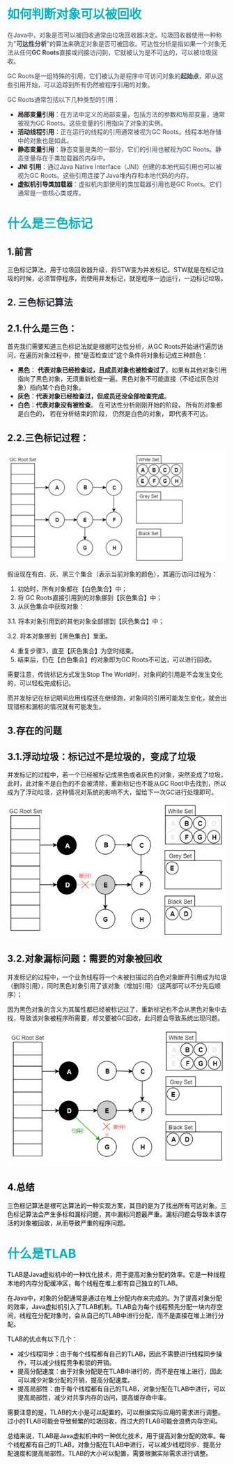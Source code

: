 # <font style="color:#01B2BC;">如何判断对象可以被回收</font>
<font style="color:rgb(55, 65, 81);">在Java中，对象是否可以被回收通常由垃圾回收器决定。垃圾回收器使用一种称为"</font>**<font style="color:rgb(55, 65, 81);">可达性分析</font>**<font style="color:rgb(55, 65, 81);">"的算法来确定对象是否可被回收。可达性分析是指如果一个对象无法从任何</font>**<font style="color:rgb(55, 65, 81);">GC Roots</font>**<font style="color:rgb(55, 65, 81);">直接或间接访问到，它就被认为是不可达的，可以被垃圾回收。</font>

<font style="color:rgb(55, 65, 81);">GC Roots是一组特殊的引用，它们被认为是程序中可访问对象的</font>**<font style="color:rgb(55, 65, 81);">起始点</font>**<font style="color:rgb(55, 65, 81);">，即从这些引用开始，可以追踪到所有仍然被程序引用的对象。</font>

<font style="color:rgb(55, 65, 81);">GC Roots通常包括以下几种类型的引用：</font>

+ **局部变量引用**<font style="color:rgb(55, 65, 81);">：在方法中定义的局部变量，包括方法的参数和局部变量，通常被视为GC Roots。这些变量的引用指向了对象的实例。</font>
+ **活动线程引用**<font style="color:rgb(55, 65, 81);">：正在运行的线程的引用通常被视为GC Roots。线程本地存储中的对象也是如此。</font>
+ **静态变量引用**<font style="color:rgb(55, 65, 81);">：静态变量是类的一部分，它们的引用也被视为GC Roots。静态变量存在于类加载器的内存中。</font>
+ **JNI 引用**<font style="color:rgb(55, 65, 81);">：通过Java Native Interface（JNI）创建的本地代码引用也可以被视为GC Roots。这些引用连接了Java堆内存和本地代码的内存。</font>
+ **虚拟机引导类加载器**<font style="color:rgb(55, 65, 81);">：虚拟机内部使用的类加载器引用也是GC Roots。它们通常是一些核心类或库。</font>

# <font style="color:#01B2BC;">什么是三色标记</font>
## 1.前言
三色标记算法，用于垃圾回收器升级，将STW变为并发标记。STW就是在标记垃圾的时候，必须暂停程序，而使用并发标记，就是程序一边运行，一边标记垃圾。

## <font style="color:rgb(37, 41, 51);">2. 三色标记算法</font>
## 2.1.什么是三色：
首先我们需要知道三色标记法就是根据可达性分析，从GC Roots开始进行遍历访问，在遍历对象过程中，按“是否检查过”这个条件将对象标记成三种颜色：

+ **黑色**： **代表对象已经检查过，且成员对象也被检查过了**。如果有其他对象引用指向了黑色对象，无须重新检查一遍。黑色对象不可能直接（不经过灰色对象）指向某个白色对象。 
+ **灰色**：**代表对象已经检查过，但成员还没全部检查完成**。
+ **白色**：**代表对象没有被检查**。 在可达性分析刚刚开始的阶段， 所有的对象都是白色的， 若在分析结束的阶段， 仍然是白色的对象， 即代表不可达。 

## 2.2.三色标记过程：
![image-1725898119741](./assets/image-1725898119741.gif)

假设现在有白、灰、黑三个集合（表示当前对象的颜色），其遍历访问过程为：

1. 初始时，所有对象都在【白色集合】中；
2. 将 GC Roots直接引用到的对象挪到【灰色集合】中；
3. 从灰色集合中获取对象：

3.1. 将本对象引用到的其他对象全部挪到【灰色集合】中； 

3.2. 将本对象挪到【黑色集合】里面。

4. 重复步骤3，直至【灰色集合】为空时结束。
5. 结束后，仍在【白色集合】的对象即为GC Roots不可达，可以进行回收。

需要注意，传统标记方式发生Stop The World时，对象间的引用是不会发生变化的，可以轻松完成标记。

而并发标记在标记期间应用线程还在继续跑，对象间的引用可能发生变化，就会出现错标和漏标的情况就有可能发生。

## 3.存在的问题
## 3.1.浮动垃圾：标记过不是垃圾的，变成了垃圾
并发标记的过程中，若一个已经被标记成黑色或者灰色的对象，突然变成了垃圾，此时，此对象不是白色的不会被清除，重新标记也不能从GC Root中去找到，所以成为了浮动垃圾，这种情况对系统的影响不大，留给下一次GC进行处理即可。

![image-1725898120131](./assets/image-1725898120131.png)

## 3.2.对象漏标问题：需要的对象被回收
并发标记的过程中，一个业务线程将一个未被扫描过的白色对象断开引用成为垃圾（删除引用），同时黑色对象引用了该对象（增加引用）（这两部可以不分先后顺序）；

因为黑色对象的含义为其属性都已经被标记过了，重新标记也不会从黑色对象中去找，导致该对象被程序所需要，却又要被GC回收，此问题会导致系统出现问题。

![image-1725898120492](./assets/image-1725898120492.png)

## <font style="color:rgb(0, 0, 0);">4.总结</font>
<font style="color:rgb(0, 0, 0);">三色标记算法是根可达算法的一种实现方案，其目的是为了找出所有可达对象。三色标记算法会产生多标和漏标问题，其中漏标问题最严重。漏标问题会导致本该存活的对象被回收，从而导致严重的程序问题。</font>

# <font style="color:#01B2BC;">什么是TLAB</font>
<font style="color:rgb(0, 0, 0);">TLAB是Java虚拟机中的一种优化技术，用于提高对象分配的效率。它是一种线程本地的内存分配缓冲区，每个线程在堆上都有自己独立的TLAB。</font>

<font style="color:rgb(0, 0, 0);">在Java中，对象的分配通常是通过在堆上分配内存来完成的。为了提高对象分配的效率，Java虚拟机引入了TLAB机制。TLAB会为每个线程预先分配一块内存空间，线程在分配对象时，会从自己的TLAB中进行分配，而不是直接在堆上进行分配。</font>

<font style="color:rgb(0, 0, 0);">TLAB的优点有以下几个：</font>

+ <font style="color:rgb(0, 0, 0);">减少线程同步：由于每个线程都有自己的TLAB，因此不需要进行线程同步操作，可以减少线程竞争和锁的开销。</font>
+ <font style="color:rgb(0, 0, 0);">提高分配速度：由于对象分配是在TLAB中进行的，而不是在堆上进行，因此可以减少对象分配的开销，提高分配速度。</font>
+ <font style="color:rgb(0, 0, 0);">提高局部性：由于每个线程都有自己的TLAB，对象分配在TLAB中进行，可以提高局部性，减少对共享内存的访问，提高缓存命中率。</font>

<font style="color:rgb(0, 0, 0);">需要注意的是，TLAB的大小是可以配置的，可以根据实际应用的需求进行调整。过小的TLAB可能会导致频繁的垃圾回收，而过大的TLAB可能会浪费内存空间。</font>

<font style="color:rgb(0, 0, 0);">总结来说，TLAB是Java虚拟机中的一种优化技术，用于提高对象分配的效率。每个线程都有自己的TLAB，对象分配在TLAB中进行，可以减少线程同步、提高分配速度和提高局部性。TLAB的大小可以配置，需要根据实际需求进行调整。</font>

